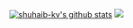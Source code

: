 
[![shuhaib-kv's github stats](https://github-readme-stats.vercel.app/api?username=shuhaib-kv&theme=dark&show_icons=true)](https://github.com/shuhaib-kv)
![](https://github-readme-stats.vercel.app/api/top-langs/?username=shuhaib-kv&theme=dark&hide_border=false&include_all_commits=false&count_private=false&layout=compact)
